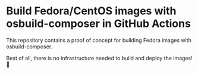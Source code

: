 # Build Fedora/CentOS images with osbuild-composer in GitHub Actions

This repository contains a proof of concept for building Fedora images with
osbuild-composer.

Best of all, there is no infrastructure needed to build and deploy the images!
🎉
